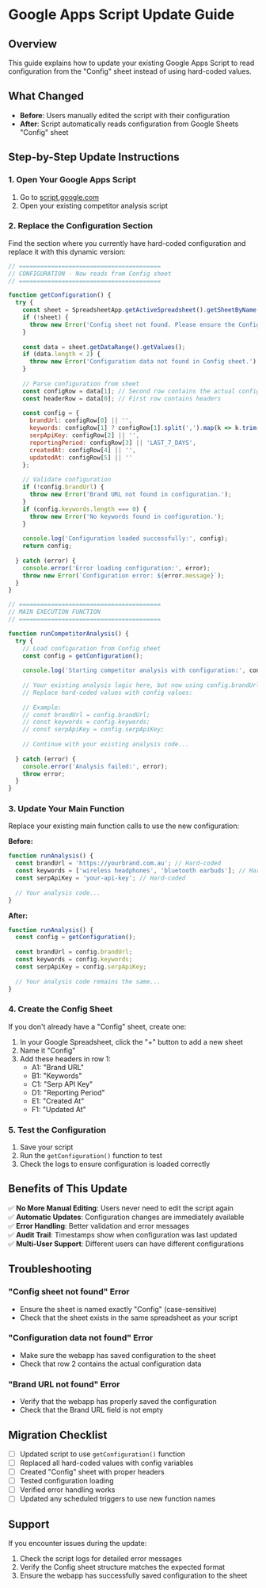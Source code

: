 # Google Apps Script Update Guide

## Overview
This guide explains how to update your existing Google Apps Script to read configuration from the "Config" sheet instead of using hard-coded values.

## What Changed
- **Before**: Users manually edited the script with their configuration
- **After**: Script automatically reads configuration from Google Sheets "Config" sheet

## Step-by-Step Update Instructions

### 1. Open Your Google Apps Script
1. Go to [script.google.com](https://script.google.com)
2. Open your existing competitor analysis script

### 2. Replace the Configuration Section
Find the section where you currently have hard-coded configuration and replace it with this dynamic version:

```javascript
// ========================================
// CONFIGURATION - Now reads from Config sheet
// ========================================

function getConfiguration() {
  try {
    const sheet = SpreadsheetApp.getActiveSpreadsheet().getSheetByName('Config');
    if (!sheet) {
      throw new Error('Config sheet not found. Please ensure the Config sheet exists.');
    }
    
    const data = sheet.getDataRange().getValues();
    if (data.length < 2) {
      throw new Error('Configuration data not found in Config sheet.');
    }
    
    // Parse configuration from sheet
    const configRow = data[1]; // Second row contains the actual config
    const headerRow = data[0]; // First row contains headers
    
    const config = {
      brandUrl: configRow[0] || '',
      keywords: configRow[1] ? configRow[1].split(',').map(k => k.trim()).filter(Boolean) : [],
      serpApiKey: configRow[2] || '',
      reportingPeriod: configRow[3] || 'LAST_7_DAYS',
      createdAt: configRow[4] || '',
      updatedAt: configRow[5] || ''
    };
    
    // Validate configuration
    if (!config.brandUrl) {
      throw new Error('Brand URL not found in configuration.');
    }
    if (config.keywords.length === 0) {
      throw new Error('No keywords found in configuration.');
    }
    
    console.log('Configuration loaded successfully:', config);
    return config;
    
  } catch (error) {
    console.error('Error loading configuration:', error);
    throw new Error(`Configuration error: ${error.message}`);
  }
}

// ========================================
// MAIN EXECUTION FUNCTION
// ========================================

function runCompetitorAnalysis() {
  try {
    // Load configuration from Config sheet
    const config = getConfiguration();
    
    console.log('Starting competitor analysis with configuration:', config);
    
    // Your existing analysis logic here, but now using config.brandUrl, config.keywords, etc.
    // Replace hard-coded values with config values:
    
    // Example:
    // const brandUrl = config.brandUrl;
    // const keywords = config.keywords;
    // const serpApiKey = config.serpApiKey;
    
    // Continue with your existing analysis code...
    
  } catch (error) {
    console.error('Analysis failed:', error);
    throw error;
  }
}
```

### 3. Update Your Main Function
Replace your existing main function calls to use the new configuration:

**Before:**
```javascript
function runAnalysis() {
  const brandUrl = 'https://yourbrand.com.au'; // Hard-coded
  const keywords = ['wireless headphones', 'bluetooth earbuds']; // Hard-coded
  const serpApiKey = 'your-api-key'; // Hard-coded
  
  // Your analysis code...
}
```

**After:**
```javascript
function runAnalysis() {
  const config = getConfiguration();
  
  const brandUrl = config.brandUrl;
  const keywords = config.keywords;
  const serpApiKey = config.serpApiKey;
  
  // Your analysis code remains the same...
}
```

### 4. Create the Config Sheet
If you don't already have a "Config" sheet, create one:

1. In your Google Spreadsheet, click the "+" button to add a new sheet
2. Name it "Config"
3. Add these headers in row 1:
   - A1: "Brand URL"
   - B1: "Keywords"
   - C1: "Serp API Key"
   - D1: "Reporting Period"
   - E1: "Created At"
   - F1: "Updated At"

### 5. Test the Configuration
1. Save your script
2. Run the `getConfiguration()` function to test
3. Check the logs to ensure configuration is loaded correctly

## Benefits of This Update

✅ **No More Manual Editing**: Users never need to edit the script again  
✅ **Automatic Updates**: Configuration changes are immediately available  
✅ **Error Handling**: Better validation and error messages  
✅ **Audit Trail**: Timestamps show when configuration was last updated  
✅ **Multi-User Support**: Different users can have different configurations  

## Troubleshooting

### "Config sheet not found" Error
- Ensure the sheet is named exactly "Config" (case-sensitive)
- Check that the sheet exists in the same spreadsheet as your script

### "Configuration data not found" Error
- Make sure the webapp has saved configuration to the sheet
- Check that row 2 contains the actual configuration data

### "Brand URL not found" Error
- Verify that the webapp has properly saved the configuration
- Check that the Brand URL field is not empty

## Migration Checklist

- [ ] Updated script to use `getConfiguration()` function
- [ ] Replaced all hard-coded values with config variables
- [ ] Created "Config" sheet with proper headers
- [ ] Tested configuration loading
- [ ] Verified error handling works
- [ ] Updated any scheduled triggers to use new function names

## Support

If you encounter issues during the update:
1. Check the script logs for detailed error messages
2. Verify the Config sheet structure matches the expected format
3. Ensure the webapp has successfully saved configuration to the sheet 